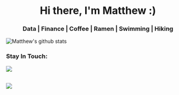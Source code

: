 <h1 align="center">Hi there, I'm Matthew :)</h1>
<h3 align="center">Data | Finance | Coffee | Ramen | Swimming | Hiking</h3>

<!-- ### Spotify Now Playing:  -->
<!-- [![Spotify](https://githubreadme4.vercel.app/api/spotify)](https://open.spotify.com/user/q3wazyctbsoku5dnplnv4nwuc?si=bhBRDiQQR_-8SwHk9JkwtA) -->

![Matthew's github stats](https://github-readme-stats.vercel.app/api?username=mattnest&show_icons=true&theme=onedark)

### Stay In Touch: 
<a href="https://www.linkedin.com/in/minghsiu-hu/"><img src="https://img.shields.io/badge/linkedin-%230077B5.svg?&style=for-the-badge&logo=linkedin&logoColor=white"></img></a>

<br><img src="https://komarev.com/ghpvc/?username=mattNest&color=green" align="left">
